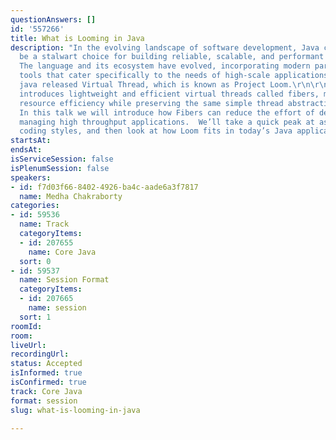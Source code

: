 ```yaml
---
questionAnswers: []
id: '557266'
title: What is Looming in Java
description: "In the evolving landscape of software development, Java continues to
  be a stalwart choice for building reliable, scalable, and performant applications.
  The language and its ecosystem have evolved, incorporating modern paradigms and
  tools that cater specifically to the needs of high-scale applications. In JDK 21,
  java released Virtual Thread, which is known as Project Loom.\r\n\r\nProject Loom
  introduces lightweight and efficient virtual threads called fibers, massively increasing
  resource efficiency while preserving the same simple thread abstraction for developers.
  In this talk we will introduce how Fibers can reduce the effort of developing and
  managing high throughput applications.  We’ll take a quick peak at asynchronous
  coding styles, and then look at how Loom fits in today’s Java applications."
startsAt: 
endsAt: 
isServiceSession: false
isPlenumSession: false
speakers:
- id: f7d03f66-8402-4926-ba4c-aade6a3f7817
  name: Medha Chakraborty
categories:
- id: 59536
  name: Track
  categoryItems:
  - id: 207655
    name: Core Java
  sort: 0
- id: 59537
  name: Session Format
  categoryItems:
  - id: 207665
    name: session
  sort: 1
roomId: 
room: 
liveUrl: 
recordingUrl: 
status: Accepted
isInformed: true
isConfirmed: true
track: Core Java
format: session
slug: what-is-looming-in-java

---
```

